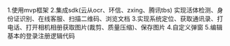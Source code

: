 1.使用mvp框架
2.集成sdk(云从ocr、环信、zxing、腾讯tbs) 实现活体检测、身份证识别、在线客服、扫描二维码、浏览文档
3.实现系统定位、获取通讯录、打电话、打开相机相册获取图片(裁剪、质量压缩)、保存图片
4.自定义弹窗
5.编辑基本的登录注册逻辑代码
